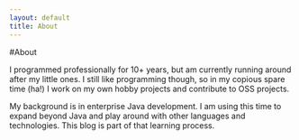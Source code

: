 ```yaml
---
layout: default
title: About
---
```

#About

I programmed professionally for 10+ years, but am currently running around after my little ones.  I still like programming though, so in my copious spare time (ha!) I work on my own hobby projects and contribute to OSS projects.  

My background is in enterprise Java development.  I am using this time to expand beyond Java and play around with other languages and technologies.  This blog is part of that learning process.  








